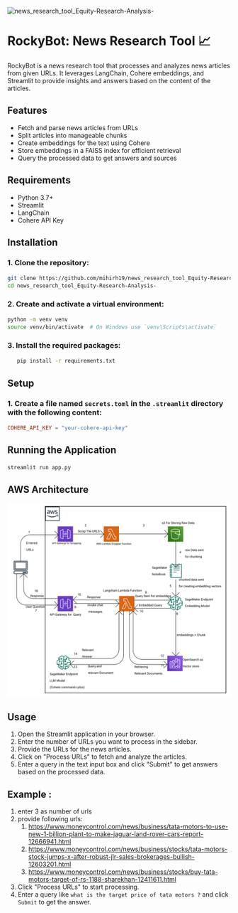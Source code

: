 ![news_research_tool_Equity-Research-Analysis-](https://socialify.git.ci/mihirh19/news_research_tool_Equity-Research-Analysis-/image?description=1&descriptionEditable=RockyBot%20is%20a%20news%20research%20tool%20that%20processes%20and%20analyzes%20news%20articles%20from%20given%20URLs.%20&font=Source%20Code%20Pro&logo=https%3A%2F%2Fgithub.com%2Fmihirh19%2Fnews_research_tool_Equity-Research-Analysis-%2Fassets%2F128199131%2F5146a94d-cadc-4f99-b9de-c8d400c3e938&name=1&pattern=Circuit%20Board&theme=Light)

# RockyBot: News Research Tool 📈

RockyBot is a news research tool that processes and analyzes news articles from given URLs. It leverages LangChain, Cohere embeddings, and Streamlit to provide insights and answers based on the content of the articles.

## Features

- Fetch and parse news articles from URLs
- Split articles into manageable chunks
- Create embeddings for the text using Cohere
- Store embeddings in a FAISS index for efficient retrieval
- Query the processed data to get answers and sources

## Requirements

- Python 3.7+
- Streamlit
- LangChain
- Cohere API Key

## Installation

### 1. Clone the repository:

```bash
git clone https://github.com/mihirh19/news_research_tool_Equity-Research-Analysis-.git
cd news_research_tool_Equity-Research-Analysis-
```

### 2. Create and activate a virtual environment:

```bash
python -m venv venv
source venv/bin/activate  # On Windows use `venv\Scripts\activate`
```

### 3. Install the required packages:

```bash
   pip install -r requirements.txt
```

## Setup

### 1. Create a file named `secrets.toml` in the `.streamlit` directory with the following content:

```toml
COHERE_API_KEY = "your-cohere-api-key"
```

## Running the Application

```bash
streamlit run app.py
```

## AWS Architecture

![Alt text](Frame.png)

## Usage

1.  Open the Streamlit application in your browser.
2.  Enter the number of URLs you want to process in the sidebar.
3.  Provide the URLs for the news articles.
4.  Click on "Process URLs" to fetch and analyze the articles.
5.  Enter a query in the text input box and click "Submit" to get answers based on the processed data.

## Example :

1.  enter 3 as number of urls
2.  provide following urls:
    1. https://www.moneycontrol.com/news/business/tata-motors-to-use-new-1-billion-plant-to-make-jaguar-land-rover-cars-report-12666941.html
    2. https://www.moneycontrol.com/news/business/stocks/tata-motors-stock-jumps-x-after-robust-jlr-sales-brokerages-bullish-12603201.html
    3. https://www.moneycontrol.com/news/business/stocks/buy-tata-motors-target-of-rs-1188-sharekhan-12411611.html
3.  Click "Process URLs" to start processing.
4.  Enter a query like `what is the target price of tata motors ?` and click `Submit` to get the answer.
